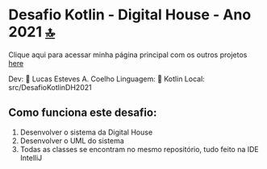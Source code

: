 # Desafio Kotlin - Digital House - Ano 2021 [🔝](#welcome-badges-4-readmemd-profile)

Clique aqui para acessar minha página principal com os outros projetos [here](https://github.com/lukesteves92)

Dev: 👨 Lucas Esteves A. Coelho
Linguagem: 📱 Kotlin
Local: src/DesafioKotlinDH2021

## Como funciona este desafio:
1. Desenvolver o sistema da Digital House 
2. Desenvolver o UML do sistema
3. Todas as classes se encontram no mesmo repositório, tudo feito na IDE IntelliJ
